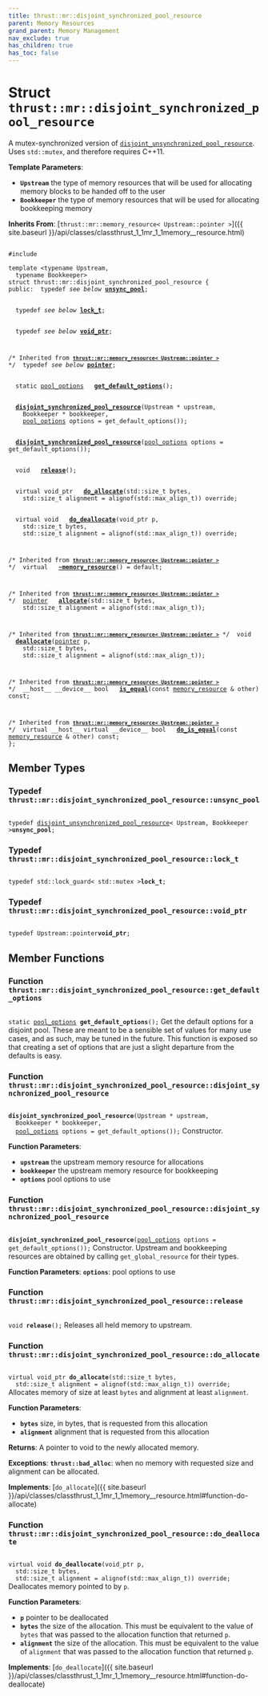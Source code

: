 ```yaml
---
title: thrust::mr::disjoint_synchronized_pool_resource
parent: Memory Resources
grand_parent: Memory Management
nav_exclude: true
has_children: true
has_toc: false
---
```


# Struct `thrust::mr::disjoint_synchronized_pool_resource`

A mutex-synchronized version of <code><a href="{{ site.baseurl }}/api/classes/classthrust_1_1mr_1_1disjoint__unsynchronized__pool__resource.html">disjoint&#95;unsynchronized&#95;pool&#95;resource</a></code>. Uses <code>std::mutex</code>, and therefore requires C++11.

**Template Parameters**:
* **`Upstream`** the type of memory resources that will be used for allocating memory blocks to be handed off to the user 
* **`Bookkeeper`** the type of memory resources that will be used for allocating bookkeeping memory 

**Inherits From**:
[`thrust::mr::memory_resource< Upstream::pointer >`]({{ site.baseurl }}/api/classes/classthrust_1_1mr_1_1memory__resource.html)

<code class="doxybook">
<span>#include <thrust/mr/disjoint_sync_pool.h></span><br>
<span>template &lt;typename Upstream,</span>
<span>&nbsp;&nbsp;typename Bookkeeper&gt;</span>
<span>struct thrust::mr::disjoint&#95;synchronized&#95;pool&#95;resource {</span>
<span>public:</span><span>&nbsp;&nbsp;typedef <i>see below</i> <b><a href="{{ site.baseurl }}/api/classes/structthrust_1_1mr_1_1disjoint__synchronized__pool__resource.html#typedef-unsync-pool">unsync&#95;pool</a></b>;</span>
<br>
<span>&nbsp;&nbsp;typedef <i>see below</i> <b><a href="{{ site.baseurl }}/api/classes/structthrust_1_1mr_1_1disjoint__synchronized__pool__resource.html#typedef-lock-t">lock&#95;t</a></b>;</span>
<br>
<span>&nbsp;&nbsp;typedef <i>see below</i> <b><a href="{{ site.baseurl }}/api/classes/structthrust_1_1mr_1_1disjoint__synchronized__pool__resource.html#typedef-void-ptr">void&#95;ptr</a></b>;</span>
<br>
<span class="doxybook-comment"><code>&nbsp;&nbsp;</code>
/* Inherited from <code><b><a href="{{ site.baseurl }}/api/classes/classthrust_1_1mr_1_1memory__resource.html">thrust::mr::memory&#95;resource&lt; Upstream::pointer &gt;</a></b></code> */</span><span>&nbsp;&nbsp;typedef <i>see below</i> <b><a href="{{ site.baseurl }}/api/classes/classthrust_1_1mr_1_1memory__resource.html#typedef-pointer">pointer</a></b>;</span>
<br>
<span>&nbsp;&nbsp;static <a href="{{ site.baseurl }}/api/classes/structthrust_1_1mr_1_1pool__options.html">pool_options</a> </span><span>&nbsp;&nbsp;<b><a href="{{ site.baseurl }}/api/classes/structthrust_1_1mr_1_1disjoint__synchronized__pool__resource.html#function-get-default-options">get&#95;default&#95;options</a></b>();</span>
<br>
<span>&nbsp;&nbsp;<b><a href="{{ site.baseurl }}/api/classes/structthrust_1_1mr_1_1disjoint__synchronized__pool__resource.html#function-disjoint-synchronized-pool-resource">disjoint&#95;synchronized&#95;pool&#95;resource</a></b>(Upstream * upstream,</span>
<span>&nbsp;&nbsp;&nbsp;&nbsp;Bookkeeper * bookkeeper,</span>
<span>&nbsp;&nbsp;&nbsp;&nbsp;<a href="{{ site.baseurl }}/api/classes/structthrust_1_1mr_1_1pool__options.html">pool_options</a> options = get&#95;default&#95;options());</span>
<br>
<span>&nbsp;&nbsp;<b><a href="{{ site.baseurl }}/api/classes/structthrust_1_1mr_1_1disjoint__synchronized__pool__resource.html#function-disjoint-synchronized-pool-resource">disjoint&#95;synchronized&#95;pool&#95;resource</a></b>(<a href="{{ site.baseurl }}/api/classes/structthrust_1_1mr_1_1pool__options.html">pool_options</a> options = get&#95;default&#95;options());</span>
<br>
<span>&nbsp;&nbsp;void </span><span>&nbsp;&nbsp;<b><a href="{{ site.baseurl }}/api/classes/structthrust_1_1mr_1_1disjoint__synchronized__pool__resource.html#function-release">release</a></b>();</span>
<br>
<span>&nbsp;&nbsp;virtual void_ptr </span><span>&nbsp;&nbsp;<b><a href="{{ site.baseurl }}/api/classes/structthrust_1_1mr_1_1disjoint__synchronized__pool__resource.html#function-do-allocate">do&#95;allocate</a></b>(std::size_t bytes,</span>
<span>&nbsp;&nbsp;&nbsp;&nbsp;std::size_t alignment = alignof(std::max&#95;align&#95;t)) override;</span>
<br>
<span>&nbsp;&nbsp;virtual void </span><span>&nbsp;&nbsp;<b><a href="{{ site.baseurl }}/api/classes/structthrust_1_1mr_1_1disjoint__synchronized__pool__resource.html#function-do-deallocate">do&#95;deallocate</a></b>(void_ptr p,</span>
<span>&nbsp;&nbsp;&nbsp;&nbsp;std::size_t bytes,</span>
<span>&nbsp;&nbsp;&nbsp;&nbsp;std::size_t alignment = alignof(std::max&#95;align&#95;t)) override;</span>
<br>
<span class="doxybook-comment"><code>&nbsp;&nbsp;</code>
/* Inherited from <code><b><a href="{{ site.baseurl }}/api/classes/classthrust_1_1mr_1_1memory__resource.html">thrust::mr::memory&#95;resource&lt; Upstream::pointer &gt;</a></b></code> */</span><span>&nbsp;&nbsp;virtual </span><span>&nbsp;&nbsp;<b><a href="{{ site.baseurl }}/api/classes/classthrust_1_1mr_1_1memory__resource.html#function-~memory-resource">~memory&#95;resource</a></b>() = default;</span>
<br>
<span class="doxybook-comment"><code>&nbsp;&nbsp;</code>
/* Inherited from <code><b><a href="{{ site.baseurl }}/api/classes/classthrust_1_1mr_1_1memory__resource.html">thrust::mr::memory&#95;resource&lt; Upstream::pointer &gt;</a></b></code> */</span><span>&nbsp;&nbsp;<a href="{{ site.baseurl }}/api/classes/classthrust_1_1mr_1_1memory__resource.html#typedef-pointer">pointer</a> </span><span>&nbsp;&nbsp;<b><a href="{{ site.baseurl }}/api/classes/classthrust_1_1mr_1_1memory__resource.html#function-allocate">allocate</a></b>(std::size_t bytes,</span>
<span>&nbsp;&nbsp;&nbsp;&nbsp;std::size_t alignment = alignof(std::max&#95;align&#95;t));</span>
<br>
<span class="doxybook-comment"><code>&nbsp;&nbsp;</code>
/* Inherited from <code><b><a href="{{ site.baseurl }}/api/classes/classthrust_1_1mr_1_1memory__resource.html">thrust::mr::memory&#95;resource&lt; Upstream::pointer &gt;</a></b></code> */</span><span>&nbsp;&nbsp;void </span><span>&nbsp;&nbsp;<b><a href="{{ site.baseurl }}/api/classes/classthrust_1_1mr_1_1memory__resource.html#function-deallocate">deallocate</a></b>(<a href="{{ site.baseurl }}/api/classes/classthrust_1_1mr_1_1memory__resource.html#typedef-pointer">pointer</a> p,</span>
<span>&nbsp;&nbsp;&nbsp;&nbsp;std::size_t bytes,</span>
<span>&nbsp;&nbsp;&nbsp;&nbsp;std::size_t alignment = alignof(std::max&#95;align&#95;t));</span>
<br>
<span class="doxybook-comment"><code>&nbsp;&nbsp;</code>
/* Inherited from <code><b><a href="{{ site.baseurl }}/api/classes/classthrust_1_1mr_1_1memory__resource.html">thrust::mr::memory&#95;resource&lt; Upstream::pointer &gt;</a></b></code> */</span><span>&nbsp;&nbsp;__host__ __device__ bool </span><span>&nbsp;&nbsp;<b><a href="{{ site.baseurl }}/api/classes/classthrust_1_1mr_1_1memory__resource.html#function-is-equal">is&#95;equal</a></b>(const <a href="{{ site.baseurl }}/api/classes/classthrust_1_1mr_1_1memory__resource.html">memory_resource</a> & other) const;</span>
<br>
<span class="doxybook-comment"><code>&nbsp;&nbsp;</code>
/* Inherited from <code><b><a href="{{ site.baseurl }}/api/classes/classthrust_1_1mr_1_1memory__resource.html">thrust::mr::memory&#95;resource&lt; Upstream::pointer &gt;</a></b></code> */</span><span>&nbsp;&nbsp;virtual __host__ virtual __device__ bool </span><span>&nbsp;&nbsp;<b><a href="{{ site.baseurl }}/api/classes/classthrust_1_1mr_1_1memory__resource.html#function-do-is-equal">do&#95;is&#95;equal</a></b>(const <a href="{{ site.baseurl }}/api/classes/classthrust_1_1mr_1_1memory__resource.html">memory_resource</a> & other) const;</span>
<span>};</span>
</code>

## Member Types

<h3 id="typedef-unsync-pool">
Typedef <code>thrust::mr::disjoint&#95;synchronized&#95;pool&#95;resource::unsync&#95;pool</code>
</h3>

<code class="doxybook">
<span>typedef <a href="{{ site.baseurl }}/api/classes/classthrust_1_1mr_1_1disjoint__unsynchronized__pool__resource.html">disjoint_unsynchronized_pool_resource</a>< Upstream, Bookkeeper ><b>unsync_pool</b>;</span></code>
<h3 id="typedef-lock-t">
Typedef <code>thrust::mr::disjoint&#95;synchronized&#95;pool&#95;resource::lock&#95;t</code>
</h3>

<code class="doxybook">
<span>typedef std::lock_guard< std::mutex ><b>lock_t</b>;</span></code>
<h3 id="typedef-void-ptr">
Typedef <code>thrust::mr::disjoint&#95;synchronized&#95;pool&#95;resource::void&#95;ptr</code>
</h3>

<code class="doxybook">
<span>typedef Upstream::pointer<b>void_ptr</b>;</span></code>

## Member Functions

<h3 id="function-get-default-options">
Function <code>thrust::mr::disjoint&#95;synchronized&#95;pool&#95;resource::get&#95;default&#95;options</code>
</h3>

<code class="doxybook">
<span>static <a href="{{ site.baseurl }}/api/classes/structthrust_1_1mr_1_1pool__options.html">pool_options</a> </span><span><b>get_default_options</b>();</span></code>
Get the default options for a disjoint pool. These are meant to be a sensible set of values for many use cases, and as such, may be tuned in the future. This function is exposed so that creating a set of options that are just a slight departure from the defaults is easy. 

<h3 id="function-disjoint-synchronized-pool-resource">
Function <code>thrust::mr::disjoint&#95;synchronized&#95;pool&#95;resource::disjoint&#95;synchronized&#95;pool&#95;resource</code>
</h3>

<code class="doxybook">
<span><b>disjoint_synchronized_pool_resource</b>(Upstream * upstream,</span>
<span>&nbsp;&nbsp;Bookkeeper * bookkeeper,</span>
<span>&nbsp;&nbsp;<a href="{{ site.baseurl }}/api/classes/structthrust_1_1mr_1_1pool__options.html">pool_options</a> options = get&#95;default&#95;options());</span></code>
Constructor.

**Function Parameters**:
* **`upstream`** the upstream memory resource for allocations 
* **`bookkeeper`** the upstream memory resource for bookkeeping 
* **`options`** pool options to use 

<h3 id="function-disjoint-synchronized-pool-resource">
Function <code>thrust::mr::disjoint&#95;synchronized&#95;pool&#95;resource::disjoint&#95;synchronized&#95;pool&#95;resource</code>
</h3>

<code class="doxybook">
<span><b>disjoint_synchronized_pool_resource</b>(<a href="{{ site.baseurl }}/api/classes/structthrust_1_1mr_1_1pool__options.html">pool_options</a> options = get&#95;default&#95;options());</span></code>
Constructor. Upstream and bookkeeping resources are obtained by calling <code>get&#95;global&#95;resource</code> for their types.

**Function Parameters**:
**`options`**: pool options to use 

<h3 id="function-release">
Function <code>thrust::mr::disjoint&#95;synchronized&#95;pool&#95;resource::release</code>
</h3>

<code class="doxybook">
<span>void </span><span><b>release</b>();</span></code>
Releases all held memory to upstream. 

<h3 id="function-do-allocate">
Function <code>thrust::mr::disjoint&#95;synchronized&#95;pool&#95;resource::do&#95;allocate</code>
</h3>

<code class="doxybook">
<span>virtual void_ptr </span><span><b>do_allocate</b>(std::size_t bytes,</span>
<span>&nbsp;&nbsp;std::size_t alignment = alignof(std::max&#95;align&#95;t)) override;</span></code>
Allocates memory of size at least <code>bytes</code> and alignment at least <code>alignment</code>.

**Function Parameters**:
* **`bytes`** size, in bytes, that is requested from this allocation 
* **`alignment`** alignment that is requested from this allocation 

**Returns**:
A pointer to void to the newly allocated memory. 

**Exceptions**:
**`thrust::bad_alloc`**: when no memory with requested size and alignment can be allocated. 

**Implements**: [`do_allocate`]({{ site.baseurl }}/api/classes/classthrust_1_1mr_1_1memory__resource.html#function-do-allocate)

<h3 id="function-do-deallocate">
Function <code>thrust::mr::disjoint&#95;synchronized&#95;pool&#95;resource::do&#95;deallocate</code>
</h3>

<code class="doxybook">
<span>virtual void </span><span><b>do_deallocate</b>(void_ptr p,</span>
<span>&nbsp;&nbsp;std::size_t bytes,</span>
<span>&nbsp;&nbsp;std::size_t alignment = alignof(std::max&#95;align&#95;t)) override;</span></code>
Deallocates memory pointed to by <code>p</code>.

**Function Parameters**:
* **`p`** pointer to be deallocated 
* **`bytes`** the size of the allocation. This must be equivalent to the value of <code>bytes</code> that was passed to the allocation function that returned <code>p</code>. 
* **`alignment`** the size of the allocation. This must be equivalent to the value of <code>alignment</code> that was passed to the allocation function that returned <code>p</code>. 

**Implements**: [`do_deallocate`]({{ site.baseurl }}/api/classes/classthrust_1_1mr_1_1memory__resource.html#function-do-deallocate)


